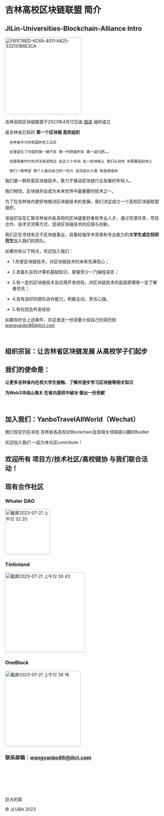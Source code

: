 # 吉林高校区块链联盟 简介
## JiLin-Universities-Blockchain-Alliance Intro

<img width="250" alt="FB1C16ED-6C69-4011-A825-332131B6E3CA" src="https://github.com/JiLin-Universities-Blockchain-Alliance/Intro./assets/76860915/3ef5da32-c50e-4931-97f4-273baec77c74">


吉林高校区块链联盟于2023年4月12日由 [烟波](https://github.com/yanboishere) 组织成立 

是吉林省已知的 **第一个区块链 高校组织**

      吉林省作为共和国的老工业区 

      这里诞生了中国的第一辆汽车 第一列铁路列车 第一袋化肥……

      但是随着时代的洪流滚滚而过 在近几十年间 在一些领域上 我们从领先 到需要追赶他人 

      我们一直希望 我个人能出自己的一份力 去将这片沙漠 改造成绿洲 


我们是一群热爱区块链技术，致力于推动区块链行业发展的年轻人。

我们相信，区块链将会成为未来世界中最重要的技术之一。

为了在吉林省内更好地推动区块链技术的发展，我们决定成立一个高校区块链联盟组织。

该组织旨在汇聚吉林省内各高校的区块链爱好者和专业人才，通过资源共享、项目合作、技术交流等方式，促进区块链技术的应用与创新。

我们正在寻找有志于区块链事业，具备较强学术背景和专业能力的**大学生或在校研究生**加入我们的团队。



如果你有以下特点，欢迎加入我们：



- 1.热爱区块链技术，对区块链技术的未来充满信心；

- 2.具备扎实的计算机基础知识，掌握至少一门编程语言；

- 3.有一定的区块链技术及应用开发经验，对区块链技术的底层原理有一定了解者优先；

- 4.具有良好的团队协作能力，积极主动，责任心强。

- 5.有社团及外宣经验




如果你符合上述条件，欢迎发送一份简要介绍自己的简历到 wangyanbo86@jlict.com

<br>

## 组织宗旨：让吉林省区块链发展 从高校学子们起步

## 我们的使命是：

**让更多吉林省内在校大学生接触、了解并逐步学习区块链等相关知识**

**为Web3冲进山海关 在省内高校中破冰 做出一份贡献**

<br>

## 加入我们：YanboTravelAllWorld（Wechat）

我们现在仍在寻找 吉林省各高校对Blockchain及其相关领域感兴趣的Buidler 

欢迎加入我们 一起为本社区contribute！

## 欢迎所有 项目方/技术社区/高校链协 与我们联合活动！

## 现有合作社区

### Whaler DAO
<img width="148" alt="截屏2023-07-21 上午12 32 20" src="https://github.com/JiLin-Universities-Blockchain-Alliance/Intro./assets/76860915/e5b9e2fa-991d-4e72-82d9-b01cfb250e44">

### Tintinland

<img width="261" alt="截屏2023-07-21 上午12 30 43" src="https://github.com/JiLin-Universities-Blockchain-Alliance/Intro./assets/76860915/85ee8bc7-1274-4f49-9c2c-c29aba1a7cea">

### OneBlock
<img width="247" alt="截屏2023-07-21 上午12 36 18" src="https://github.com/JiLin-Universities-Blockchain-Alliance/Intro./assets/76860915/2f5acc28-9c43-45d3-9cd3-a47845187646">


### 联系邮箱：**wangyanbo86@jlict.com**

<br>
<br>
<br>
<br>
<br>

巨大的泵

©️ JLUBA 2023 








